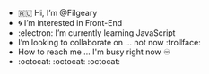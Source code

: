 - :ru: Hi, I’m @Filgeary
- :cyclone: I’m interested in Front-End
- :electron: I’m currently learning JavaScript
- I’m looking to collaborate on ... not now :trollface:
- How to reach me ... I'm busy right now ♾️
- :octocat: :octocat: :octocat:

<!---
Filgeary/Filgeary is a ✨ special ✨ repository because its `README.md` (this file) appears on your GitHub profile.
You can click the Preview link to take a look at your changes.
--->
